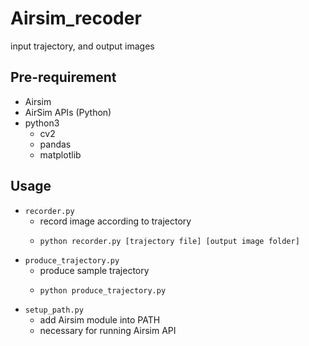 # Airsim_recoder
input trajectory, and output images
## Pre-requirement
- Airsim
- AirSim APIs (Python)
- python3
    - cv2
    - pandas
    - matplotlib
## Usage
- `recorder.py`
    - record image according to trajectory
    -
        ```
        python recorder.py [trajectory file] [output image folder]
        ```
- `produce_trajectory.py`
    - produce sample trajectory
    - 
        ```
        python produce_trajectory.py
        ```
- `setup_path.py`
    - add Airsim module into PATH
    - necessary for running Airsim API


